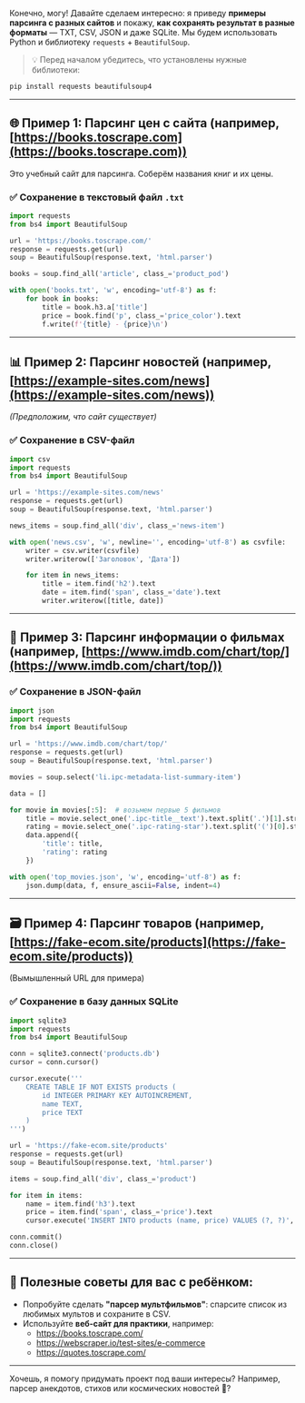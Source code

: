 Конечно, могу! Давайте сделаем интересно: я приведу **примеры парсинга с разных сайтов** и покажу, **как сохранять результат в разные форматы** — TXT, CSV, JSON и даже SQLite. Мы будем использовать Python и библиотеку `requests` + `BeautifulSoup`.

> 💡 Перед началом убедитесь, что установлены нужные библиотеки:
```bash
pip install requests beautifulsoup4
```

---

## 🌐 Пример 1: Парсинг цен с сайта (например, [https://books.toscrape.com](https://books.toscrape.com))

Это учебный сайт для парсинга. Соберём названия книг и их цены.

### ✅ Сохранение в текстовый файл `.txt`
```python
import requests
from bs4 import BeautifulSoup

url = 'https://books.toscrape.com/'
response = requests.get(url)
soup = BeautifulSoup(response.text, 'html.parser')

books = soup.find_all('article', class_='product_pod')

with open('books.txt', 'w', encoding='utf-8') as f:
    for book in books:
        title = book.h3.a['title']
        price = book.find('p', class_='price_color').text
        f.write(f'{title} - {price}\n')
```

---

## 📊 Пример 2: Парсинг новостей (например, [https://example-sites.com/news](https://example-sites.com/news))  
*(Предположим, что сайт существует)*

### ✅ Сохранение в CSV-файл
```python
import csv
import requests
from bs4 import BeautifulSoup

url = 'https://example-sites.com/news'
response = requests.get(url)
soup = BeautifulSoup(response.text, 'html.parser')

news_items = soup.find_all('div', class_='news-item')

with open('news.csv', 'w', newline='', encoding='utf-8') as csvfile:
    writer = csv.writer(csvfile)
    writer.writerow(['Заголовок', 'Дата'])

    for item in news_items:
        title = item.find('h2').text
        date = item.find('span', class_='date').text
        writer.writerow([title, date])
```

---

## 🧠 Пример 3: Парсинг информации о фильмах (например, [https://www.imdb.com/chart/top/](https://www.imdb.com/chart/top/))

### ✅ Сохранение в JSON-файл
```python
import json
import requests
from bs4 import BeautifulSoup

url = 'https://www.imdb.com/chart/top/'
response = requests.get(url)
soup = BeautifulSoup(response.text, 'html.parser')

movies = soup.select('li.ipc-metadata-list-summary-item')

data = []

for movie in movies[:5]:  # возьмем первые 5 фильмов
    title = movie.select_one('.ipc-title__text').text.split('.')[1].strip()
    rating = movie.select_one('.ipc-rating-star').text.split('(')[0].strip()
    data.append({
        'title': title,
        'rating': rating
    })

with open('top_movies.json', 'w', encoding='utf-8') as f:
    json.dump(data, f, ensure_ascii=False, indent=4)
```

---

## 🗃️ Пример 4: Парсинг товаров (например, [https://fake-ecom.site/products](https://fake-ecom.site/products))  
(Вымышленный URL для примера)

### ✅ Сохранение в базу данных SQLite
```python
import sqlite3
import requests
from bs4 import BeautifulSoup

conn = sqlite3.connect('products.db')
cursor = conn.cursor()

cursor.execute('''
    CREATE TABLE IF NOT EXISTS products (
        id INTEGER PRIMARY KEY AUTOINCREMENT,
        name TEXT,
        price TEXT
    )
''')

url = 'https://fake-ecom.site/products'
response = requests.get(url)
soup = BeautifulSoup(response.text, 'html.parser')

items = soup.find_all('div', class_='product')

for item in items:
    name = item.find('h3').text
    price = item.find('span', class_='price').text
    cursor.execute('INSERT INTO products (name, price) VALUES (?, ?)', (name, price))

conn.commit()
conn.close()
```

---

## 🎁 Полезные советы для вас с ребёнком:

- Попробуйте сделать **"парсер мультфильмов"**: спарсите список из любимых мультов и сохраните в CSV.
- Используйте **веб-сайт для практики**, например:
  - https://books.toscrape.com/
  - https://webscraper.io/test-sites/e-commerce
  - https://quotes.toscrape.com/

---

Хочешь, я помогу придумать проект под ваши интересы? Например, парсер анекдотов, стихов или космических новостей 🚀?
